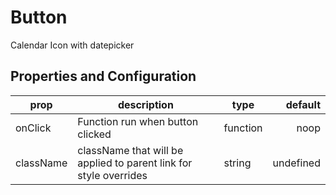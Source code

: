 # Button

Calendar Icon with datepicker

## Properties and Configuration

| prop      | description                                                       | type     |   default |
| --------- | ----------------------------------------------------------------- | -------- | --------: |
| onClick   | Function run when button clicked                                  | function |      noop |
| className | className that will be applied to parent link for style overrides | string   | undefined |
